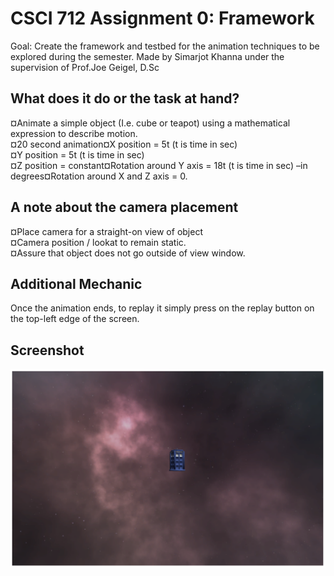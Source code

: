 # CSCI 712 Assignment 0: Framework

 Goal: Create the framework and testbed for the animation techniques to be explored during the semester. 
 Made by Simarjot Khanna under the supervision of Prof.Joe Geigel, D.Sc


## What does it do or the task at hand?

¤Animate a simple object (I.e. cube or teapot) using a mathematical expression to describe motion.  
¤20 second animation¤X position = 5t (t is time in sec)  
¤Y position = 5t (t is time in sec)  
¤Z position = constant¤Rotation around Y axis = 18t (t is time in sec) –in degrees¤Rotation around X and Z axis = 0.

## A note about the camera placement

¤Place camera for a straight-on view of object    
¤Camera position / lookat to remain static.    
¤Assure that object does not go outside of view window.

## Additional Mechanic

Once the animation ends, to replay it simply press on the replay button on the top-left edge of the screen.

## Screenshot

![Alt text](screen_grab.png "Screenshot")